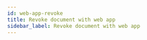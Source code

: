 ```yaml
---
id: web-app-revoke
title: Revoke document with web app
sidebar_label: Revoke document with web app
---
```

